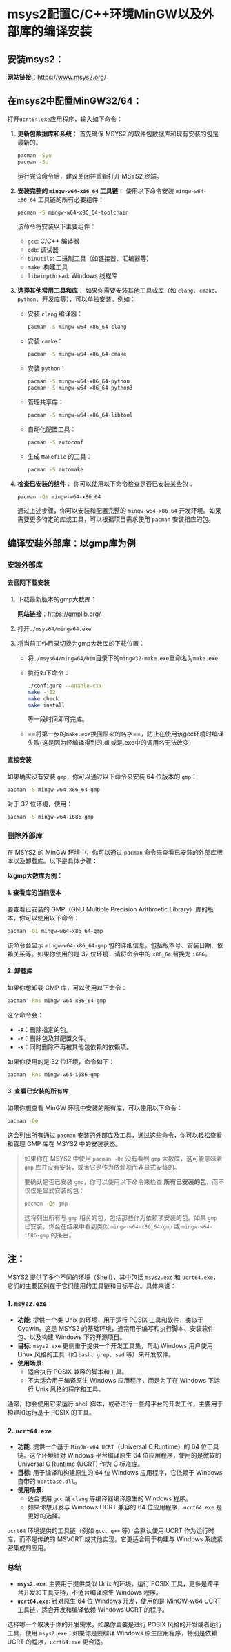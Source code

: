 # msys2配置C/C++环境MinGW以及外部库的编译安装



## 安装msys2：

**网站链接**：https://www.msys2.org/



## 在msys2中配置MinGW32/64：

打开`ucrt64.exe`应用程序，输入如下命令：

1. **更新包数据库和系统**： 首先确保 MSYS2 的软件包数据库和现有安装的包是最新的。

   ```bash
   pacman -Syu
   pacman -Su
   ```

   运行完该命令后，建议关闭并重新打开 MSYS2 终端。

2. **安装完整的 `mingw-w64-x86_64` 工具链**： 使用以下命令安装 `mingw-w64-x86_64` 工具链的所有必要组件：

   ```bash
   pacman -S mingw-w64-x86_64-toolchain
   ```

   该命令将安装以下主要组件：

   - `gcc`: C/C++ 编译器
   - `gdb`: 调试器
   - `binutils`: 二进制工具（如链接器、汇编器等）
   - `make`: 构建工具
   - `libwinpthread`: Windows 线程库

3. **选择其他常用工具和库**： 如果你需要安装其他工具或库（如 `clang`、`cmake`、`python`、开发库等），可以单独安装。例如：

   - 安装 `clang` 编译器：

     ```bash
     pacman -S mingw-w64-x86_64-clang
     ```

   - 安装 `cmake`：

     ```bash
     pacman -S mingw-w64-x86_64-cmake
     ```

   - 安装 `python`：

     ```bash
     pacman -S mingw-w64-x86_64-python
     pacman -S mingw-w64-x86_64-python3
     ```

   - 管理共享库：

     ```bash
     pacman -S mingw-w64-x86_64-libtool
     ```

   - 自动化配置工具：

     ```bash
     pacman -S autoconf
     ```

   - 生成 `Makefile` 的工具：

     ```bash
     pacman -S automake
     ```

4. **检查已安装的组件**： 你可以使用以下命令检查是否已安装某些包：

   ```bash
   pacman -Qs mingw-w64-x86_64
   ```

   通过上述步骤，你可以安装和配置完整的 `mingw-w64-x86_64` 开发环境。如果需要更多特定的库或工具，可以根据项目需求使用 `pacman` 安装相应的包。



## 编译安装外部库：以gmp库为例

### 安装外部库

#### 去官网下载安装

1. 下载最新版本的gmp大数库：

   **网站链接**：https://gmplib.org/

2. 打开`./msys64/mingw64.exe`

3. 将当前工作目录切换为gmp大数库的下载位置：

   - 将`./msys64/mingw64/bin`目录下的`mingw32-make.exe`重命名为`make.exe`

   - 执行如下命令：
   
     ```bash
     ./configure --enable-cxx 
     make -j12
     make check
     make install
     ```
   
     等一段时间即可完成。
   
   - ==将第一步的`make.exe`换回原来的名字==，防止在使用该gcc环境时编译失败(这是因为经编译得到的.dll或是.exe中的调用名无法改变)

#### 直接安装

如果确实没有安装 `gmp`，你可以通过以下命令来安装 64 位版本的 `gmp`：

```bash
pacman -S mingw-w64-x86_64-gmp
```

对于 32 位环境，使用：

```bash
pacman -S mingw-w64-i686-gmp
```



### 删除外部库

在 MSYS2 的 MinGW 环境中，你可以通过 `pacman` 命令来查看已安装的外部库版本以及卸载库。以下是具体步骤：

**以gmp大数库为例：**

#### 1. 查看库的当前版本

要查看已安装的 GMP（GNU Multiple Precision Arithmetic Library）库的版本，你可以使用以下命令：

```bash
pacman -Qi mingw-w64-x86_64-gmp
```

该命令会显示 `mingw-w64-x86_64-gmp` 包的详细信息，包括版本号、安装日期、依赖关系等。如果你使用的是 32 位环境，请将命令中的 `x86_64` 替换为 `i686`。

#### 2. 卸载库

如果你想卸载 GMP 库，可以使用以下命令：

```bash
pacman -Rns mingw-w64-x86_64-gmp
```

这个命令会：
- **`-R`**：删除指定的包。
- **`-n`**：删除包及其配置文件。
- **`-s`**：同时删除不再被其他包依赖的依赖项。

如果你使用的是 32 位环境，命令如下：

```bash
pacman -Rns mingw-w64-i686-gmp
```

#### 3. 查看已安装的所有库

如果你想查看 MinGW 环境中安装的所有库，可以使用以下命令：

```bash
pacman -Qe
```

这会列出所有通过 `pacman` 安装的外部库及工具，通过这些命令，你可以轻松查看和管理 GMP 库在 MSYS2 中的安装状态。

> 如果你在 MSYS2 中使用 `pacman -Qe` 没有看到 `gmp` 大数库，这可能意味着 `gmp` 库并没有安装，或者它是作为依赖项而非显式安装的。
>
> 要确认是否已安装 `gmp`，你可以使用以下命令来检查 **所有已安装的包**，而不仅仅是显式安装的包：
>
> ```bash
> pacman -Qs gmp
> ```
>
> 这将列出所有与 `gmp` 相关的包，包括那些作为依赖项安装的包。如果 `gmp` 已安装，你会在结果中看到类似 `mingw-w64-x86_64-gmp` 或 `mingw-w64-i686-gmp` 的条目。
>



## 注：

MSYS2 提供了多个不同的环境（Shell），其中包括 `msys2.exe` 和 `ucrt64.exe`，它们的主要区别在于它们使用的工具链和目标平台。具体来说：

### 1. **`msys2.exe`**
   - **功能**: 提供一个类 Unix 的环境，用于运行 POSIX 工具和软件，类似于 Cygwin。这是 MSYS2 的基础环境，通常用于编写和执行脚本、安装软件包、以及构建 Windows 下的开源项目。
   - **目标**: `msys2.exe` 更侧重于提供一个开发工具集，帮助 Windows 用户使用 Linux 风格的工具（如 `bash`、`grep`、`sed` 等）来开发软件。
   - **使用场景**: 
     - 适合执行 POSIX 兼容的脚本和工具。
     - 不太适合用于编译原生 Windows 应用程序，而是为了在 Windows 下运行 Unix 风格的程序和工具。

   通常，你会使用它来运行 shell 脚本，或者进行一些跨平台的开发工作，主要用于构建和运行基于 POSIX 的工具。

### 2. **`ucrt64.exe`**
   - **功能**: 提供一个基于 `MinGW-w64 UCRT`（Universal C Runtime）的 64 位工具链。这个环境针对 Windows 平台编译原生 64 位应用程序，使用的是微软的 Universal C Runtime (UCRT) 作为 C 标准库。
   - **目标**: 用于编译和构建原生的 64 位 Windows 应用程序，它依赖于 Windows 自带的 `ucrtbase.dll`。
   - **使用场景**: 
     - 适合使用 `gcc` 或 `clang` 等编译器编译原生的 Windows 程序。
     - 如果你想开发与 Windows UCRT 兼容的 64 位应用程序，`ucrt64.exe` 是更好的选择。

   `ucrt64` 环境提供的工具链（例如 `gcc`、`g++` 等）会默认使用 UCRT 作为运行时库，而不是传统的 MSVCRT 或其他实现。它更适合用于构建与 Windows 系统紧密集成的应用。

### 总结
- **`msys2.exe`**: 主要用于提供类似 Unix 的环境，运行 POSIX 工具，更多是跨平台开发和工具支持，不适合编译原生 Windows 程序。
- **`ucrt64.exe`**: 针对原生 64 位 Windows 开发，使用的是 MinGW-w64 UCRT 工具链，适合开发和编译依赖 Windows UCRT 的程序。

选择哪一个取决于你的开发需求。如果你主要是进行 POSIX 风格的开发或者运行工具，使用 `msys2.exe`；如果你是要编译 Windows 原生应用程序，特别是依赖 UCRT 的程序，`ucrt64.exe` 更合适。
